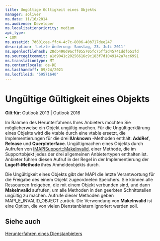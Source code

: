 ```yaml
---
title: Ungültige Gültigkeit eines Objekts
manager: soliver
ms.date: 11/16/2014
ms.audience: Developer
ms.localizationpriority: medium
api_type:
- COM
ms.assetid: 7d601cee-ffc4-4c7c-8006-40b717dee247
description: 'Letzte Änderung: Samstag, 23. Juli 2011'
ms.openlocfilehash: 28db490d9acff055705fc75ff2d45741ddf651fd
ms.sourcegitcommit: a1d9041c20256616c9c183f7d1049142a7ac6991
ms.translationtype: MT
ms.contentlocale: de-DE
ms.lasthandoff: 09/24/2021
ms.locfileid: "59571640"
---
```

# <a name="invalidating-an-object"></a>Ungültige Gültigkeit eines Objekts

  
  
**Gilt für**: Outlook 2013 | Outlook 2016 
  
Im Rahmen des Herunterfahrens Ihres Anbieters möchten Sie möglicherweise ein Objekt ungültig machen. Für die Ungültigerklärung eines Objekts wird die vtable durch eine vtable ersetzt, die Implementierungen für die drei **IUnknown** -Methoden enthält: **AddRef**, **Release** und **QueryInterface**. Ungültigmachen eines Objekts durch Aufrufen von [IMAPISupport::MakeInvalid](imapisupport-makeinvalid.md), einer Methode, die im Supportobjekt jedes der drei allgemeinen Anbietertypen enthalten ist. Anbieter führen diesen Aufruf in der Regel in der Implementierung der **Logoff-Methode** ihres Anmeldeobjekts durch. 
  
Die Ungültigkeit eines Objekts gibt der MAPI die letzte Verantwortung für die Freigabe des einem Objekt zugeordneten Speichers. Sie können alle Ressourcen freigeben, die mit einem Objekt verbunden sind, und dann **MakeInvalid** aufrufen, um alle Methoden in den geerbten Schnittstellen ungültig zu machen. Aufrufe dieser Methoden geben MAPI_E_INVALID_OBJECT zurück. Die Verwendung von **MakeInvalid** ist eine Option, die von vielen Dienstanbietern ignoriert werden soll. 
  
## <a name="see-also"></a>Siehe auch



[Herunterfahren eines Dienstanbieters](shutting-down-a-service-provider.md)

